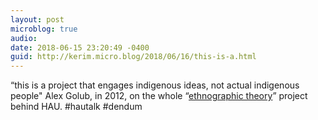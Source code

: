 ```yaml
---
layout: post
microblog: true
audio: 
date: 2018-06-15 23:20:49 -0400
guid: http://kerim.micro.blog/2018/06/16/this-is-a.html
---
```

“this is a project that engages indigenous ideas, not actual indigenous people" Alex Golub, in 2012, on the whole “[ethnographic theory](https://savageminds.org/2012/02/03/hau-and-the-opening-of-ethnographic-theory/)” project behind HAU. #hautalk #dendum
